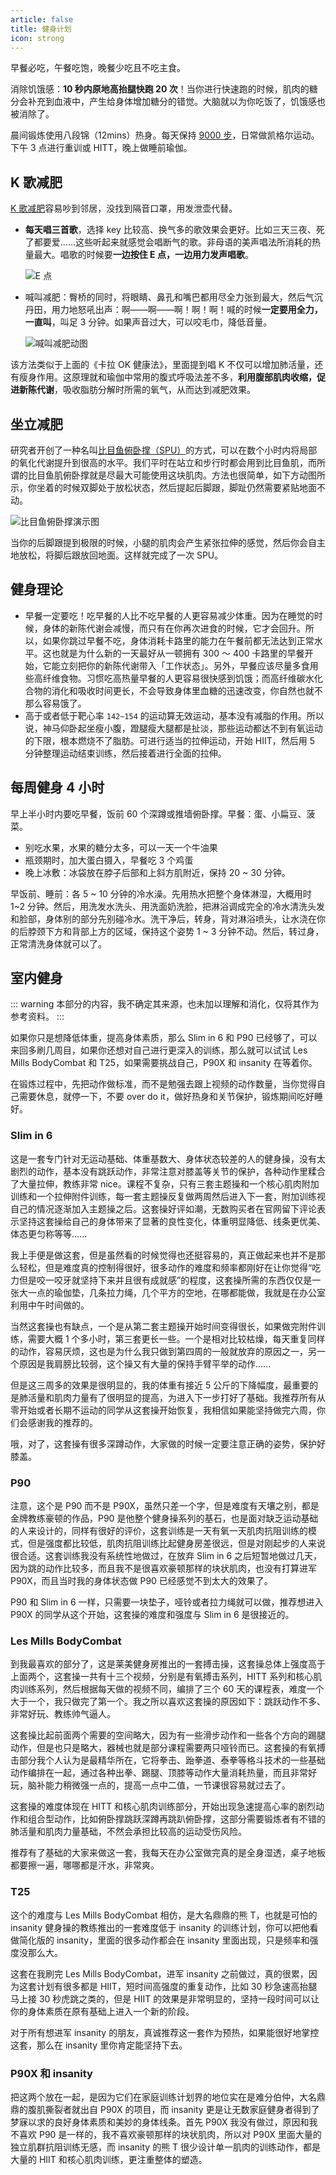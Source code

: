 ```yaml
---
article: false
title: 健身计划
icon: strong
---
```


早餐必吃，午餐吃饱，晚餐少吃且不吃主食。

消除饥饿感：**10 秒内原地高抬腿快跑 20 次**！当你进行快速跑的时候，肌肉的糖分会补充到血液中，产生给身体增加糖分的错觉。大脑就以为你吃饭了，饥饿感也被消除了。

晨间锻炼使用八段锦（12mins）热身。每天保持 [9000 步](https://www.solidot.org/story?sid=71166)，日常做凯格尔运动。下午 3 点进行重训或 HITT，晚上做睡前瑜伽。

## K 歌减肥

[K 歌减肥](https://mp.weixin.qq.com/s/QKJ9PnmGTK7XY0yUWxsMRw)容易吵到邻居，没找到隔音口罩，用发泄壶代替。

- **每天唱三首歌**，选择 key 比较高、换气多的歌效果会更好。比如三天三夜、死了都要爱......这些听起来就感觉会唱断气的歌。非母语的美声唱法所消耗的热量最大。唱歌的时候要**一边按住 E 点，一边用力发声唱歌**。

  ![E 点](https://img.gpt-vip.top/2022-06-10-14-38-20.png?imageMogr2/format/webp "E 点位置")

- 喊叫减肥：臀桥的同时，将眼睛、鼻孔和嘴巴都用尽全力张到最大，然后气沉丹田，用力地怒吼出声：啊——啊——啊！啊！啊！喊的时候**一定要用全力，一直叫**，叫足 3 分钟。如果声音过大，可以咬毛巾，降低音量。

  ![喊叫减肥动图](https://img.gpt-vip.top/202206101441570.gif?imageMogr2/format/webp "喊叫减肥动图")

该方法类似于上面的《卡拉 OK 健康法》，里面提到唱 K 不仅可以增加肺活量，还有瘦身作用。这原理就和瑜伽中常用的腹式呼吸法差不多，**利用腹部肌肉收缩，促进新陈代谢**，吸收脂肪分解时所需的氧气，从而达到减肥效果。

## 坐立减肥

研究者开创了一种名叫[比目鱼俯卧撑（SPU）](https://mp.weixin.qq.com/s/LN0xu-FZaHP1oFvSwilGrA)的方式，可以在数个小时内将局部的氧化代谢提升到很高的水平。我们平时在站立和步行时都会用到比目鱼肌，而所谓的比目鱼肌俯卧撑就是尽最大可能使用这块肌肉。方法也很简单，如下方动图所示，你坐着的时候双脚处于放松状态，然后提起后脚跟，脚趾仍然需要紧贴地面不动。

![比目鱼俯卧撑演示图](https://img.gpt-vip.top/2022-09-25-16-54-16.gif "比目鱼俯卧撑演示图")

当你的后脚跟提到极限的时候，小腿的肌肉会产生紧张拉伸的感觉，然后你会自主地放松，将脚后跟放回地面。这样就完成了一次 SPU。

## 健身理论

- 早餐一定要吃！吃早餐的人比不吃早餐的人更容易减少体重。因为在睡觉的时候，身体的新陈代谢会减慢，而只有在你再次进食的时候，它才会回升。所以，如果你跳过早餐不吃，身体消耗卡路里的能力在午餐前都无法达到正常水平。这也就是为什么新的一天最好从一顿拥有 300 ～ 400 卡路里的早餐开始，它能立刻把你的新陈代谢带入「工作状态」。另外，早餐应该尽量多食用些高纤维食物。习惯吃高热量早餐的人更容易很快感到饥饿；而高纤维碳水化合物的消化和吸收时间更长，不会导致身体里血糖的迅速改变，你自然也就不那么容易饿了。
- 高于或者低于靶心率 `142~154` 的运动算无效运动，基本没有减脂的作用。所以说，神马仰卧起坐瘦小腹，蹬腿瘦大腿都是扯淡，那些运动都达不到有氧运动的下限，根本燃烧不了脂肪。可进行适当的拉伸运动，开始 HIIT，然后用 5 分钟整理运动结束训练，然后接着进行全面的拉伸。

## 每周健身 4 小时

早上半小时内要吃早餐，饭前 60 个深蹲或推墙俯卧撑。早餐：蛋、小扁豆、菠菜。

- 别吃水果，水果的糖分太多，可以一天一个牛油果
- 瓶颈期时，加大蛋白摄入，早餐吃 3 个鸡蛋
- 晚上冰敷：冰袋放在脖子后部和上斜方肌附近，保持 20 ~ 30 分钟。

早饭前、睡前：各 5 ~ 10 分钟的冷水澡。先用热水把整个身体淋湿，大概用时 1~2 分钟。然后，用洗发水洗头、用洗面奶洗脸，把淋浴调成完全的冷水清洗头发和脸部，身体别的部分先别碰冷水。洗干净后，转身，背对淋浴喷头，让水浇在你的后脖颈下方和背部上方的区域，保持这个姿势 1 ~ 3 分钟不动。然后，转过身，正常清洗身体就可以了。

## 室内健身

::: warning
本部分的内容，我不确定其来源，也未加以理解和消化，仅将其作为参考资料。
:::

如果你只是想降低体重，提高身体素质，那么 Slim in 6 和 P90 已经够了，可以来回多刷几周目，如果你还想对自己进行更深入的训练，那么就可以试试 Les Mills BodyCombat 和 T25，如果需要挑战自己，P90X 和 insanity 在等着你。

在锻炼过程中，先把动作做标准，而不是勉强去跟上视频的动作数量，当你觉得自己需要休息，就停一下，不要 over do it，做好热身和关节保护，锻炼期间吃好睡好。

### Slim in 6

这是一套专门针对无运动基础、体重基数大、身体状态较差的人的健身操，没有太剧烈的动作，基本没有跳跃动作，非常注意对膝盖等关节的保护，各种动作里糅合了大量拉伸，教练非常 nice。课程不复杂，只有三套主题操和一个核心肌肉附加训练和一个拉伸附件训练，每一套主题操反复做两周然后进入下一套，附加训练视自己的情况逐渐加入主题操之后。这套操好评如潮，无数购买者在官网留下评论表示坚持这套操给自己的身体带来了显著的良性变化，体重明显降低、线条更优美、体态更匀称等等......

我上手便是做这套，但是虽然看的时候觉得也还挺容易的，真正做起来也并不是那么轻松，但是难度真的控制得很好，很多动作的难度和频率都刚好在让你觉得“吃力但是咬一咬牙就坚持下来并且很有成就感”的程度，这套操所需的东西仅仅是一张大一点的瑜伽垫，几条拉力绳，几个平方的空地，在哪都能做，我就是在办公室利用中午时间做的。

当然这套操也有缺点，一个是从第二套主题操开始时间变得很长，如果做完附件训练，需要大概 1 个多小时，第三套更长一些。一个是相对比较枯燥，每天重复同样的动作，容易厌烦，这也是为什么我只做到第四周的一般就放弃的原因之一，另一个原因是我肩膀比较弱，这个操又有大量的保持手臂平举的动作......

但是这三周多的效果是很明显的，我的体重有接近 5 公斤的下降幅度，最重要的是肺活量和肌肉力量有了很明显的提高，为进入下一步打好了基础。我推荐所有从零开始或者长期不运动的同学从这套操开始恢复，我相信如果能坚持做完六周，你们会感谢我的推荐的。

哦，对了，这套操有很多深蹲动作，大家做的时候一定要注意正确的姿势，保护好膝盖。

### P90

注意，这个是 P90 而不是 P90X，虽然只差一个字，但是难度有天壤之别，都是金牌教练豪顿的作品，P90 是他整个健身操系列的基石，也是面对缺乏运动基础的人来设计的，同样有很好的评价，这套训练是一天有氧一天肌肉抗阻训练的模式，但是强度都比较低，肌肉抗阻训练比起健身房差很远，但是对刚起步的人来说很合适。这套训练我没有系统性地做过，在放弃 Slim in 6 之后短暂地做过几天，因为跳的动作比较多，而且我不是很喜欢豪顿那样的块状肌肉，也没有打算进军 P90X，而且当时我的身体状态做 P90 已经感觉不到太大的效果了。

P90 和 Slim in 6 一样，只需要一块垫子，哑铃或者拉力绳就可以做，推荐想进入 P90X 的同学从这个开始，这套操的难度和强度与 Slim in 6 是很接近的。

### Les Mills BodyCombat

到我最喜欢的部分了，这是莱美健身房推出的一套搏击操，这套操总体上强度高于上面两个，这套操一共有十三个视频，分别是有氧搏击系列，HITT 系列和核心肌肉训练系列，然后根据每天做的视频不同，编排了三个 60 天的课程表，难度一个大于一个，我只做完了第一个。我之所以喜欢这套操的原因如下：跳跃动作不多、非常好玩、教练帅气逼人。

这套操比起前面两个需要的空间略大，因为有一些滑步动作和一些各个方向的踢腿动作，但是也只是略大，器械也就是部分课程需要两只哑铃而已。这套操的有氧搏击部分我个人认为是最精华所在，它将拳击、跆拳道、泰拳等格斗技术的一些基础动作编排在一起，通过各种出拳、踢腿、顶膝等动作大量消耗热量，而且非常好玩，脑补能力稍微强一点的，提高一点中二值，一节课很容易就过去了。

这套操的难度体现在 HITT 和核心肌肉训练部分，开始出现急速提高心率的剧烈动作和组合型动作，比如俯卧撑跳跃深蹲再跳趴俯卧撑，这部分需要锻炼者有不错的肺活量和肌肉力量基础，不然会承担比较高的运动受伤风险。

推荐有了基础的大家来做这一套，我每天在办公室做完真的是全身湿透，桌子地板都要擦一遍，哪哪都是汗水，非常爽。

### T25

这个的难度与 Les Mills BodyCombat 相仿，是大名鼎鼎的熊 T，也就是可怕的 insanity 健身操的教练推出的一套难度低于 insanity 的训练计划，你可以把他看做简化版的 insanity，里面的很多动作都会在 insanity 里面出现，只是频率和强度没那么大。

这套在我刷完 Les Mills BodyCombat，进军 insanity 之前做过，真的很累，因为这套计划有很多都是 HIIT，短时间高强度的重复动作，比如 30 秒急速高抬腿马上接 30 秒虎跳之类的，但是 HIIT 的效果是非常明显的，坚持一段时间可以让你的身体素质在原有基础上进入一个新的阶段。

对于所有想进军 insanity 的朋友，真诚推荐这一套作为预热，如果能很好地掌控这套，那么在 insanity 里你肯定能坚持下去。

### P90X 和 insanity

把这两个放在一起，是因为它们在家庭训练计划界的地位实在是难分伯仲，大名鼎鼎的腹肌撕裂者就出自 P90X 的项目，而 insanity 更是让无数家庭健身者得到了梦寐以求的良好身体素质和美妙的身体线条。首先 P90X 我没有做过，原因和我不喜欢 P90 是一样的，我不喜欢豪顿那样的块状肌肉，所以对 P90X 里面大量的独立肌群抗阻训练无感，而 insanity 的熊 T 很少设计单一肌肉的训练动作，都是大量的 HIIT 和核心肌肉训练，更注重整体的塑造。
